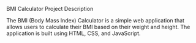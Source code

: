 BMI Calculator
Project Description

The BMI (Body Mass Index) Calculator is a simple web application that allows users to calculate their BMI based on their weight and height. The application is built using HTML, CSS, and JavaScript.
